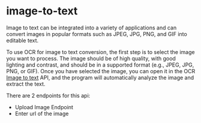 # image-to-text
Image to text can be integrated into a variety of applications and can convert images in popular formats such as JPEG, JPG, PNG, and GIF into editable text. 

To use OCR for image to text conversion, the first step is to select the image you want to process. The image should be of high quality, with good lighting and contrast, and should be in a supported format (e.g., JPEG, JPG, PNG, or GIF). Once you have selected the image, you can open it in the OCR <a href="https://rapidapi.com/hakimiachraf841/api/ocr-image-to-text4">Image to text</a> API, and the program will automatically analyze the image and extract the text.

There are 2 endpoints for this api:
<ul>
<li>Upload Image Endpoint</li>
<li>Enter url of the image</li>
</ul>
